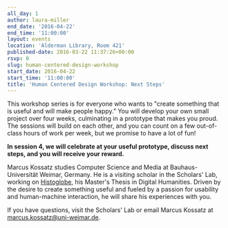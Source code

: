 ```yaml
---
all_day: 1
author: laura-miller
end_date: '2016-04-22'
end_time: '11:00:00'
layout: events
location: 'Alderman Library, Room 421'
published-date: 2016-03-22 11:37:26+00:00
rsvp: 0
slug: human-centered-design-workshop
start_date: 2016-04-22
start_time: '11:00:00'
title: 'Human Centered Design Workshop: Next Steps'
---
```










This workshop series is for everyone who wants to "create something that is useful and will make people happy.” You will develop your own small project over four weeks, culminating in a prototype that makes you proud.  The sessions will build on each other, and you can count on a few out-of-class hours of work per week, but we promise to have a lot of fun!










**In session 4, we will celebrate at your useful prototype, discuss next steps, and you will receive your reward.**























Marcus Kossatz studies Computer Science and Media at Bauhaus-Universität Weimar, Germany. He is a visiting scholar in the Scholars' Lab, working on [Histoglobe](http://www.histoglobe.com/#), his Master's Thesis in Digital Humanities. Driven by the desire to create something useful and fueled by a passion for usability and human-machine interaction, he will share his experiences with you.














If you have questions, visit the Scholars' Lab or email Marcus Kossatz at [marcus.kossatz@uni-weimar.de](mailto:marcus.kossatz@uni-weimar.de).




















